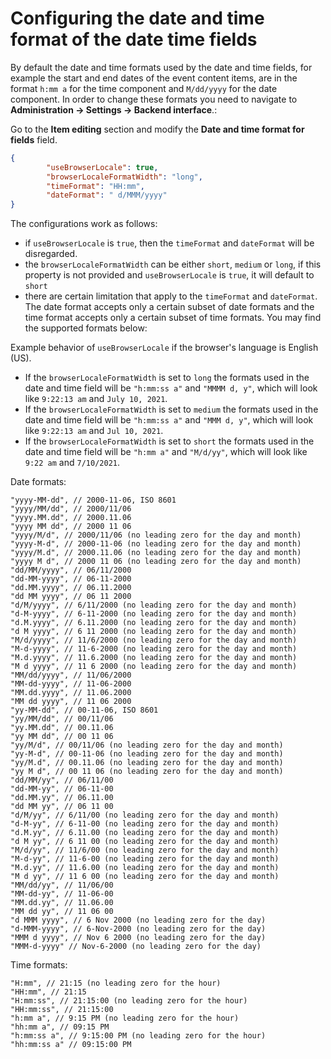 # Configuring the date and time format of the date time fields

By default the date and time formats used by the date and time fields, for example the start and end dates of the event content items, are in the format `h:mm a` for the time component and `M/dd/yyyy` for the date component. In order to change these formats you need to navigate to **Administration -> Settings -> Backend interface**.: 

Go to the **Item editing** section and modify the **Date and time format for fields** field.

```json
{
        "useBrowserLocale": true,
        "browserLocaleFormatWidth": "long",
        "timeFormat": "HH:mm",
        "dateFormat": " d/MMM/yyyy"
}
```

The configurations work as follows:
* if `useBrowserLocale` is `true`, then the `timeFormat` and `dateFormat` will be disregarded.
* the `browserLocaleFormatWidth` can be either `short`, `medium` or `long`, if this property is not provided and `useBrowserLocale` is `true`, it will default to `short`
* there are certain limitation that apply to the `timeFormat` and `dateFormat`. The date format accepts only a certain subset of date formats and the time format accepts only a certain subset of time formats. You may find the supported formats below:

Example behavior of `useBrowserLocale` if the browser's language is English (US).
* If the `browserLocaleFormatWidth` is set to `long` the formats used in the date and time field will be `"h:mm:ss a"` and `"MMMM d, y"`, which will look like `9:22:13 am` and `July 10, 2021`.
* If the `browserLocaleFormatWidth` is set to `medium` the formats used in the date and time field will be `"h:mm:ss a"` and `"MMM d, y"`, which will look like `9:22:13 am` and `Jul 10, 2021`.
* If the `browserLocaleFormatWidth` is set to `short` the formats used in the date and time field will be `"h:mm a"` and `"M/d/yy"`, which will look like `9:22 am` and `7/10/2021`.


Date formats:
```
"yyyy-MM-dd", // 2000-11-06, ISO 8601
"yyyy/MM/dd", // 2000/11/06
"yyyy.MM.dd", // 2000.11.06
"yyyy MM dd", // 2000 11 06
"yyyy/M/d", // 2000/11/06 (no leading zero for the day and month)
"yyyy-M-d", // 2000-11-06 (no leading zero for the day and month)
"yyyy/M.d", // 2000.11.06 (no leading zero for the day and month)
"yyyy M d", // 2000 11 06 (no leading zero for the day and month)
"dd/MM/yyyy", // 06/11/2000
"dd-MM-yyyy", // 06-11-2000
"dd.MM.yyyy", // 06.11.2000
"dd MM yyyy", // 06 11 2000
"d/M/yyyy", // 6/11/2000 (no leading zero for the day and month)
"d-M-yyyy", // 6-11-2000 (no leading zero for the day and month)
"d.M.yyyy", // 6.11.2000 (no leading zero for the day and month)
"d M yyyy", // 6 11 2000 (no leading zero for the day and month)
"M/d/yyyy", // 11/6/2000 (no leading zero for the day and month)
"M-d-yyyy", // 11-6-2000 (no leading zero for the day and month)
"M.d.yyyy", // 11.6.2000 (no leading zero for the day and month)
"M d yyyy", // 11 6 2000 (no leading zero for the day and month)
"MM/dd/yyyy", // 11/06/2000
"MM-dd-yyyy", // 11-06-2000
"MM.dd.yyyy", // 11.06.2000
"MM dd yyyy", // 11 06 2000
"yy-MM-dd", // 00-11-06, ISO 8601
"yy/MM/dd", // 00/11/06
"yy.MM.dd", // 00.11.06
"yy MM dd", // 00 11 06
"yy/M/d", // 00/11/06 (no leading zero for the day and month)
"yy-M-d", // 00-11-06 (no leading zero for the day and month)
"yy/M.d", // 00.11.06 (no leading zero for the day and month)
"yy M d", // 00 11 06 (no leading zero for the day and month)
"dd/MM/yy", // 06/11/00
"dd-MM-yy", // 06-11-00
"dd.MM.yy", // 06.11.00
"dd MM yy", // 06 11 00
"d/M/yy", // 6/11/00 (no leading zero for the day and month)
"d-M-yy", // 6-11-00 (no leading zero for the day and month)
"d.M.yy", // 6.11.00 (no leading zero for the day and month)
"d M yy", // 6 11 00 (no leading zero for the day and month)
"M/d/yy", // 11/6/00 (no leading zero for the day and month)
"M-d-yy", // 11-6-00 (no leading zero for the day and month)
"M.d.yy", // 11.6.00 (no leading zero for the day and month)
"M d yy", // 11 6 00 (no leading zero for the day and month)
"MM/dd/yy", // 11/06/00
"MM-dd-yy", // 11-06-00
"MM.dd.yy", // 11.06.00
"MM dd yy", // 11 06 00
"d MMM yyyy", // 6 Nov 2000 (no leading zero for the day)
"d-MMM-yyyy", // 6-Nov-2000 (no leading zero for the day)
"MMM d yyyy", // Nov 6 2000 (no leading zero for the day)
"MMM-d-yyyy" // Nov-6-2000 (no leading zero for the day)
```

Time formats: 

```
"H:mm", // 21:15 (no leading zero for the hour)
"HH:mm", // 21:15
"H:mm:ss", // 21:15:00 (no leading zero for the hour)
"HH:mm:ss", // 21:15:00
"h:mm a", // 9:15 PM (no leading zero for the hour)
"hh:mm a", // 09:15 PM
"h:mm:ss a", // 9:15:00 PM (no leading zero for the hour)
"hh:mm:ss a" // 09:15:00 PM
```
